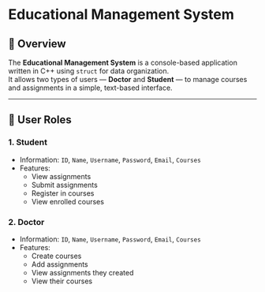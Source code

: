 # Educational Management System

## 📌 Overview
The **Educational Management System** is a console-based application written in C++ using `struct` for data organization.  
It allows two types of users — **Doctor** and **Student** — to manage courses and assignments in a simple, text-based interface.

---

## 👤 User Roles

### **1. Student**
- Information: `ID`, `Name`, `Username`, `Password`, `Email`, `Courses`
- Features:
  - View assignments
  - Submit assignments
  - Register in courses
  - View enrolled courses

### **2. Doctor**
- Information: `ID`, `Name`, `Username`, `Password`, `Email`, `Courses`
- Features:
  - Create courses
  - Add assignments
  - View assignments they created
  - View their courses
